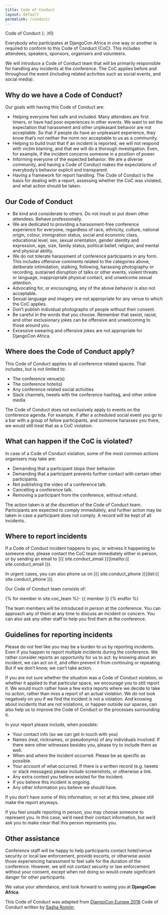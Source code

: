 ```yaml
---
title: Code of Conduct
layout: default
permalink: /conduct/
---
```


Code of Conduct
{: .h1}

Everybody who participates at DjangoCon Africa in one way or another is required to conform to this Code of Conduct (CoC). This includes attendees, speakers, sponsors, organisers and volunteers.

We will introduce a Code of Conduct team that will be primarily responsible for handling any incidents at the conference. The CoC applies before and throughout the event (including related activities such as social events, and social media).

## Why do we have a Code of Conduct?

Our goals with having this Code of Conduct are:

- Helping everyone feel safe and included. Many attendees are first timers, or have had poor experiences in other events. We want to set the expectation that harassment and other unpleasant behavior are not acceptable. So that if people do have an unpleasant experience, they know that’s not neither the norm nor acceptable to us as a community.
- Helping to build trust that if an incident is reported, we will not respond with victim blaming, and that we will do a thorough investigation. Even, for example, if the incident concerns someone in a position of power.
- Informing everyone of the expected behavior. We are a diverse community, and having a Code of Conduct makes the expectations of everybody’s behavior explicit and transparent.
- Having a framework for report handling. The Code of Conduct is the basis for dealing with a report, assessing whether the CoC was violated, and what action should be taken.

## Our Code of Conduct

- Be kind and considerate to others. Do not insult or put down other attendees. Behave professionally.
- We are dedicated to providing a harassment-free conference experience for everyone, regardless of race, ethnicity, culture, national origin, colour, immigration status, social and economic class, educational level, sex, sexual orientation, gender identity and expression, age, size, family status, political belief, religion, and mental and physical ability.
- We do not tolerate harassment of conference participants in any form. This includes offensive comments related to the categories above, deliberate intimidation, stalking, following, harassing photography or recording, sustained disruption of talks or other events, violent threats or language, inappropriate physical contact, and unwelcome sexual attention.
- Advocating for, or encouraging, any of the above behavior is also not acceptable.
- Sexual language and imagery are not appropriate for any venue to which the CoC applies.
- Don’t publish individual photographs of people without their consent.
- Be careful in the words that you choose. Remember that sexist, racist, and other exclusionary jokes can be offensive and unwelcoming to those around you.
- Excessive swearing and offensive jokes are not appropriate for DjangoCon Africa.

## Where does the Code of Conduct apply?

This Code of Conduct applies to all conference related spaces. That includes, but is not limited to:

- The conference venue(s)
- The conference hotel(s)
- Any conference related social activities
- Slack channels, tweets with the conference hashtag, and other online media

The Code of Conduct does not exclusively apply to events on the conference agenda. For example, if after a scheduled social event you go to a bar with a group of fellow participants, and someone harasses you there, we would still treat that as a CoC violation.

## What can happen if the CoC is violated?

In case of a Code of Conduct violation, some of the most common actions organisers may take are:

- Demanding that a participant stops their behavior.
- Demanding that a participant prevents further contact with certain other participants.
- Not publishing the video of a conference talk.
- Cancelling a conference talk.
- Removing a participant from the conference, without refund.

The action taken is at the discretion of the Code of Conduct team. Participants are expected to comply immediately, and further action may be taken in case a participant does not comply. A record will be kept of all incidents.

## Where to report incidents

If a Code of Conduct incident happens to you, or witness it happening to someone else, please contact the CoC team immediately either in person, or by sending an email to [{{ site.conduct_email }}](mailto:{{ site.conduct_email }}).

In urgent cases, you can also phone us on [{{ site.conduct_phone }}](tel:{{ site.conduct_phone }}). 

Our Code of Conduct team consists of:

{% for member in site.coc_team %}- {{ member }}
{% endfor %}


The team members will be introduced in person at the conference. You can approach any of them at any time to discuss an incident or concern. You can also ask any other staff to help you find them at the conference.

## Guidelines for reporting incidents

Please do not feel like you may be a burden to us by reporting incidents. Even if you happen to report multiple incidents during the conference. We rather consider reports an opportunity for us to act: by knowing about an incident, we can act on it, and often prevent it from continuing or repeating. But if we don’t know, we can’t take action.

If you are not sure whether the situation was a Code of Conduct violation, or whether it applied to that particular space, we encourage you to still report it. We would much rather have a few extra reports where we decide to take no action, rather than miss a report of an actual violation. We do not look negatively on you if we find the incident is not a violation. And knowing about incidents that are not violations, or happen outside our spaces, can also help us to improve the Code of Conduct or the processes surrounding it.

In your report please include, when possible:

- Your contact info (so we can get in touch with you)
- Names (real, nicknames, or pseudonyms) of any individuals involved. If there were other witnesses besides you, please try to include them as well.
- When and where the incident occurred. Please be as specific as possible.
- Your account of what occurred. If there is a written record (e.g. tweets or slack messages) please include screenshots, or otherwise a link.
- Any extra context you believe existed for the incident.
- If you believe this incident is ongoing.
- Any other information you believe we should have.

If you don’t have some of this information, or not at this time, please still make the report anyways.

If you feel unsafe reporting in person, you may choose someone to represent you. In this case, we’d need their contact information, but we’d ask you to make clear that this person represents you.

## Other assistance

Conference staff will be happy to help participants contact hotel/venue security or local law enforcement, provide escorts, or otherwise assist those experiencing harassment to feel safe for the duration of the conference. However, we will not contact security or law enforcement without your consent, except when not doing so would create significant danger for other participants.

We value your attendance, and look forward to seeing you at **DjangoCon Africa**.

This Code of Conduct was adapted from [DjangoCon Europe 2018](https://2018.djangocon.eu/conduct/) Code of Conduct written by [Sasha Romijn](#).
